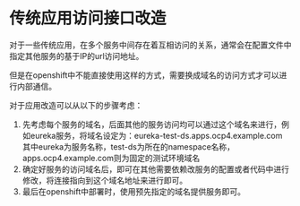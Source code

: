 # 传统应用访问接口改造

对于一些传统应用，在多个服务中间存在着互相访问的关系，通常会在配置文件中指定其他服务的基于IP的url访问地址。

但是在openshift中不能直接使用这样的方式，需要换成域名的访问方式才可以进行内部通信。



对于应用改造可以从以下的步骤考虑：

1. 先考虑每个服务的域名，后面其他的服务访问均可以通过这个域名来进行，例如eureka服务，将域名设定为：eureka-test-ds.apps.ocp4.example.com
   其中eureka为服务名称，test-ds为所在的namespace名称，apps.ocp4.example.com则为固定的测试环境域名
2. 确定好服务的访问域名后，即可在其他需要依赖改服务的配置或者代码中进行修改，将连接指向到这个域名地址来进行即可。
3. 最后在openshift中部署时，使用预先指定的域名提供服务即可。





